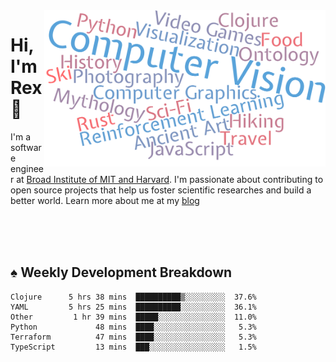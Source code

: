 <img src="https://raw.githubusercontent.com/rexwangcc/rexwangcc/master/myself.png" alt="Rex!" width="450" height="250" align="right">

# Hi, I'm Rex 👋

I'm a software engineer at [Broad Institute of MIT and Harvard](https://www.broadinstitute.org/). I'm passionate about contributing to open source projects that help us foster scientific researches and build a better world. Learn more about me at my [blog](https://rexwang.cc)

<br>
<br>
<br>

<table>
<tr valign="top" width="50%">
<!-- <td > -->

## ♠ Weekly Development Breakdown

<!-- code_time starts -->

```text
Clojure      5 hrs 38 mins  ██████████▒░░░░░░░░░  37.6%
YAML         5 hrs 25 mins  ██████████░░░░░░░░░░  36.1%
Other         1 hr 39 mins  █████░░░░░░░░░░░░░░░  11.0%
Python             48 mins  ████░░░░░░░░░░░░░░░░   5.3%
Terraform          47 mins  ████░░░░░░░░░░░░░░░░   5.3%
TypeScript         13 mins  ███░░░░░░░░░░░░░░░░░   1.5%
```

<!-- code_time ends -->

<!-- Placeholder for my Game statuses -->

<!-- <td valign="top" width="50%">

#### ♦ My Personal Progress

</td> -->

</tr>
</table>
